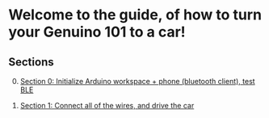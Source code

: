 # Welcome to the guide, of how to turn your Genuino 101 to a car!

## Sections

0. [Section 0: Initialize Arduino workspace + phone (bluetooth client), test BLE](./Section0/Section0.md)

1. [Section 1: Connect all of the wires, and drive the car](./Section1/Section1.md)

